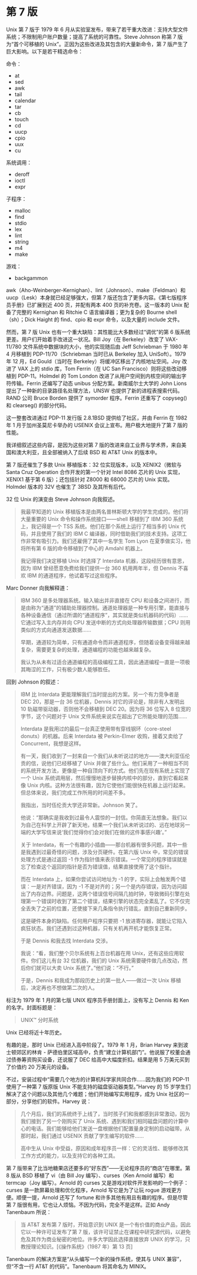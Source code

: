 # 第 7 版

Unix 第 7 版于 1979 年 6 月从实验室发布，带来了若干重大改进：支持大型文件系统；不限制用户账户数量；提高了系统的可靠性。Steve Johnson 称第 7 版为“首个可移植的 Unix”。正因为这些改进及其包含的大量新命令，第 7 版产生了巨大影响。以下是若干精选命令：

命令：

* at
* sed
* awk
* tail
* calendar
* tar
* cb
* touch
* cd
* uucp
* cpio
* uux
* cu

系统调用：

* deroff
* ioctl
* expr

子程序：

* malloc
* find
* stdio
* lex
* lint
* string
* m4
* make

游戏：

* backgammon


awk（Aho-Weinberger-Kernighan）、lint（Johnson）、make（Feldman）和 uucp（Lesk）本身就已经足够强大，但第 7 版还包含了更多内容。《第七版程序员手册》已扩展到近 400 页，并配有两本 400 页的补充卷。这一版本的 Unix 配备了完整的 Kernighan 和 Ritchie C 语言编译器；更为复杂的 Bourne shell（sh）；Dick Haight 的 find、cpio 和 expr 命令，以及大量的 include 文件。

然而，第 7 版 Unix 也有一个重大缺陷：其性能比大多数经过“调优”的第 6 版系统更差。用户们开始着手改进这一状况。Bill Joy（在 Berkeley）改变了 VAX-11/780 文件系统中数据块的大小，他的实现随后由 Jeff Schriebman 于 1980 年 4 月移植到 PDP-11/70（Schriebman 当时已从 Berkeley 加入 UniSoft）。1979 年 12 月，Ed Gould（当时在 Berkeley）将缓冲区移出了内核地址空间。Joy 改进了 VAX 上的 stdio 库，Tom Ferrin（在 UC San Francisco）则将这些改动移植到 PDP-11。Holmdel 的 Tom London 改进了从用户空间到内核空间的输出字符传输。Ferrin 还编写了动态 unibus 分配方案。新南威尔士大学的 John Lions 提出了一种新的目录路径名处理方法，UNSW 也提供了新的进程表搜索代码。RAND 公司 Bruce Borden 提供了 symorder 程序。Ferrin 还重写了 copyseg() 和 clearseg() 的部分代码。

这一整套改进通过 PDP-11 发行版 2.8.1BSD 提供给了社区，并由 Ferrin 在 1982 年 1 月于加州圣莫尼卡举办的 USENIX 会议上宣布。用户极大地提升了第 7 版的性能。

我详细叙述这些内容，是因为这些对第 7 版的改进来自工业界与学术界，来自美国和澳大利亚，且全部被纳入了后续 BSD 和 AT\&T Unix 的版本中。

第 7 版还催生了多款 Unix 移植版本：32 位实现版本，以及 XENIX2（微软与 Santa Cruz Operation 合作开发的第一个针对 Intel 8086 芯片的 Unix 实现，XENIX1 基于第 6 版）；还包括针对 Z8000 和 68000 芯片的 Unix 实现。Holmdel 版本的 32V 也催生了 3BSD 及其所有后代。

32 位 Unix 的演变由 Steve Johnson 向我叙述。

>我最早知道的 Unix 移植版本是由两名普林斯顿大学的学生完成的。他们将大量重要的 Unix 命令和操作系统接口——shell 移植到了 IBM 360 系统上，我记得是一个 TSS 系统。他们在那个系统上运行了相当多的 Unix 代码，并且使用了我们的 IBM C 编译器，同时借助我们的技术支持。这项工作非常有吸引力。我们还雇佣了其中一名学生 Tom Lyon 在夏季做实习，他将所有第 6 版的命令移植到了中心的 Amdahl 机器上。
>
>我记得我们决定移植 Unix 时选择了 Interdata 机器，这段经历很有意思，因为 IBM 曾经愿意免费给我们提供一台 360 机用两年半，但 Dennis 不喜欢 IBM 的通道程序，他试着写过这些程序。

Marc Donner 向我解释道：

>IBM 360 是多处理器系统。输入输出并非直接在 CPU 和设备之间进行，而是由称为“通道”的辅助处理器控制。通道处理器是一种专用引擎，能直接与各种设备通信（通过所谓的“通道程序”，其实就是类似机器码的代码）……它通过写入主内存并向 CPU 发送中断的方式向处理器传输数据；CPU 则用类似的方式向通道发送数据……
>
>早期，通道较为简单，只有通道命令而非通道程序，但随着设备变得越来越复杂，需要更复杂的处理，通道编程的功能也越来越复杂。
>
>我认为从未有过适合通道编程的高级编程工具，因此通道编程一直是一项极其晦涩的工作，只有极少数人能够胜任。


回到 Johnson 的叙述：

>IBM 比 Interdata 更能理解我们当时提出的方案。另一个有力竞争者是 DEC 20，那是一台 36 位机器，Dennis 对它的评论是，除非有人发明出 10 轨磁带驱动器，否则他不会移植到 DEC 20。因为将 36 位写入 8 位宽的字节，这个问题对于 Unix 文件系统来说实在超出了它所能处理的范围……
>
>Interdata 是我用过的最后一台真正使用带有穿线钢环（core-steel donuts）的机器。后来 Interdata 被 Perkin-Elmer 收购，接着又卖给了 Concurrent，我想是这样。
>
>有一天，我们收到了一封来自一个我们从未听说过的地方——澳大利亚伍伦贡的信，说他们已经移植了 Unix 并做了些什么。他们采用了一种相当不同的系统开发方法，更像是一种自顶向下的方式。他们先在现有系统上实现了一个 Unix 系统调用层，然后慢慢地逐步替换内核中的部分，直到它看起来像 Unix 内核。这种方法很有趣，因为它使他们能很快在机器上运行起来。但总体来说，我们完成工作所用的时间差不多。
>
>我指出，当时伍伦贡大学还非常新。Johnson 笑了。
>
>他说：“那确实是我收到过最令人震惊的一封信。你简直无法想象。我们以为自己在科学上开辟了新天地，结果一个我们从未听说过的、远在地球另一端的大学写信来说‘我们觉得你们会对我们在做的这件事感兴趣’。”
>
>关于 Interdata，有一个有趣的小插曲——那台机器有很多问题，其中一些是我遇到过最奇怪的问题，涉及分页硬件。在第六版 Unix 中，常见的错误处理方式是通过返回 -1 作为指针值来表示错误。一个常见的程序错误就是忘了检查这个返回的指针是否为错误值，结果直接使用了这个指针。
>
>而在 Interdata 上，如果你尝试访问地址为 -1 的字，实际上会触发两个错误：一是对齐错误，因为 -1 不是对齐的；另一个是内存错误，因为访问超出了内存边界。问题是，这两个错误信号间隔几拍时钟，导致微码引擎在处理第一个错误时收到了第二个错误，结果引擎的状态完全紊乱了。它不仅完全丢失了之前的位置，还使接下来几条指令执行错乱，直到自己重新同步。
>
>这是硬件本身的缺陷。任何用户程序只要把 -1 放进寄存器，就能让它陷入疯狂状态。我们还遇到过这种机器，只有关机再开机才能恢复正常。
>
>于是 Dennis 和我去找 Interdata 交涉。
>
>我说：“看，我们整个贝尔系统有上百台机器在用 Unix，还有这些应用软件。你们这儿有台 32 位机器，我们的 Unix 系统需要硬件做几点改动，然后你们就可以大卖 Unix 系统了。”他们说：“不行。”
>
>于是，Dennis 和我成为那段历史上的第一批人——做过一次 Unix 移植后，决定再也不想做第二次的人。


标注为 1979 年 1 月的第七版 UNIX 程序员手册封面上，没有写上 Dennis 和 Ken 的名字。封面标题是：

>UNIX™ 分时系统

Unix 已经将近十年历史。

有趣的是，那时 Unix 已经进入高中阶段了。1979 年 1 月，Brian Harvey 来到波士顿郊区的林肯 - 萨德伯里区域高中，负责“建立计算机部门”。他说服了校董会通过债券筹资购买设备，还说服了 DEC 给高中大幅度折扣。结果是用 5 万美元买到了价值约 20 万美元的设备。

不过，安装过程中“需要几个地方的计算机科学家共同合作……因为我们的 PDP-11 使用了一种第 7 版原版 Unix 不能支持的磁盘驱动器类型。”Harvey 的 15 岁学生们解决了这个问题以及其他几个难题；他们开始编写实用程序，成为 Unix 社区的一部分，分享他们的软件。Harvey 说：

>几个月后，我们的系统终于上线了，当时孩子们和我都感到非常激动，因为我们接到了另一个刚购买了 Unix 系统、遇到和我们相同磁盘问题的计算中心的电话。我们能够给他们发送一盘根据他们配置量身定制的启动磁带。从那时起，我们通过 USENIX 贡献了学生编写的软件……
>
>高中生从 Unix 中受益，原因和成年程序员一样：它的灵活性、能够修改其工作方式的能力，以及支持它的各种工具。

第 7 版带来了比当地糖果店还要多的“好东西”——无论程序员的“商店”在哪里。第 8 版从 BSD 移植了 vi（由 Bill Joy 编写）、curses（Ken Arnold 编写）和 termcap（Joy 编写）。Arnold 的 curses 又是游戏对软件开发影响的一个例子：curses 是一款屏幕处理和优化程序，Arnold 写它是为了让玩 rogue 游戏更方便。顺便一提，Arnold 还写了 fortune 和许多其他有用且有趣的程序。但是尽管第 7 版很有用，它也让人烦恼。不因为代码，完全不是这样。正如 Andy Tanenbaum 所说：

>当 AT\&T 发布第 7 版时，开始意识到 UNIX 是一个有价值的商业产品，因此它以一种许可证发布了第 7 版，该许可证禁止在课程中研究源代码，以避免危及其作为商业秘密的地位。许多大学因此选择直接放弃 UNIX 的学习，只教授理论知识。\[《操作系统》（1987 年）第 13 页]

Tanenbaum 的解决方案是“从头编写一个新的操作系统，使其与 UNIX 兼容”，但“不含一行 AT\&T 的代码”。Tanenbaum 将其命名为 MINIX。

